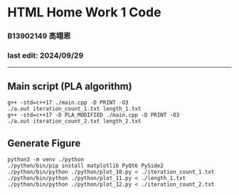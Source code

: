 # HTML Home Work 1 Code
### B13902149 高翊恩
### last edit: 2024/09/29
---

## Main script (PLA algorithm)
```
g++ -std=c++17 ./main.cpp -D PRINT -O3
./a.out iteration_count_1.txt length_1.txt
g++ -std=c++17 -D PLA_MODIFIED ./main.cpp -D PRINT -O3
./a.out iteration_count_2.txt length_2.txt
```

## Generate Figure
```
python3 -m venv ./python
./python/bin/pip install matplotlib PyQt6 PySide2
./python/bin/python ./python/plot_10.py < ./iteration_count_1.txt
./python/bin/python ./python/plot_11.py < ./length_1.txt
./python/bin/python ./python/plot_12.py < ./iteration_count_2.txt
```
